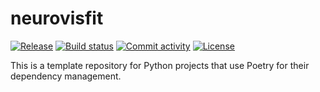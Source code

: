 # neurovisfit

[![Release](https://img.shields.io/github/v/release/sacadena/neurovisfit)](https://img.shields.io/github/v/release/sacadena/neurovisfit)
[![Build status](https://img.shields.io/github/actions/workflow/status/sacadena/neurovisfit/main.yml?branch=main)](https://github.com/sacadena/neurovisfit/actions/workflows/main.yml?query=branch%3Amain)
[![Commit activity](https://img.shields.io/github/commit-activity/m/sacadena/neurovisfit)](https://img.shields.io/github/commit-activity/m/sacadena/neurovisfit)
[![License](https://img.shields.io/github/license/sacadena/neurovisfit)](https://img.shields.io/github/license/sacadena/neurovisfit)

This is a template repository for Python projects that use Poetry for their dependency management.